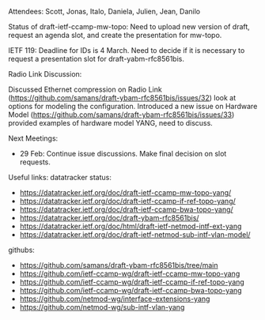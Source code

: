 Attendees: Scott, Jonas, Italo, Daniela, Julien, Jean, Danilo

Status of draft-ietf-ccamp-mw-topo:
Need to upload new version of draft, request an agenda slot, and create the presentation for mw-topo.

IETF 119:
Deadline for IDs is 4 March.
Need to decide if it is necessary to request a presentation slot for draft-yabm-rfc8561bis.

Radio Link Discussion:

Discussed Ethernet compression on Radio Link (https://github.com/samans/draft-ybam-rfc8561bis/issues/32) look at options for modeling the configuration.
Introduced a new issue on Hardware Model (https://github.com/samans/draft-ybam-rfc8561bis/issues/33) provided examples of hardware model YANG, need to discuss.

Next Meetings:
- 29 Feb: Continue issue discussions.  Make final decision on slot requests.

Useful links:
datatracker status:
- https://datatracker.ietf.org/doc/draft-ietf-ccamp-mw-topo-yang/
- https://datatracker.ietf.org/doc/draft-ietf-ccamp-if-ref-topo-yang/
- https://datatracker.ietf.org/doc/draft-ietf-ccamp-bwa-topo-yang/
- https://datatracker.ietf.org/doc/draft-ybam-rfc8561bis/
- https://datatracker.ietf.org/doc/html/draft-ietf-netmod-intf-ext-yang
- https://datatracker.ietf.org/doc/draft-ietf-netmod-sub-intf-vlan-model/

githubs:
- https://github.com/samans/draft-ybam-rfc8561bis/tree/main
- https://github.com/ietf-ccamp-wg/draft-ietf-ccamp-mw-topo-yang
- https://github.com/ietf-ccamp-wg/draft-ietf-ccamp-if-ref-topo-yang
- https://github.com/ietf-ccamp-wg/draft-ietf-ccamp-bwa-topo-yang
- https://github.com/netmod-wg/interface-extensions-yang
- https://github.com/netmod-wg/sub-intf-vlan-yang
